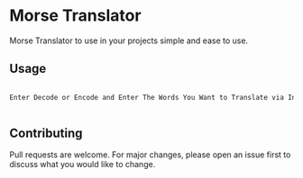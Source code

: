 # Morse Translator

Morse Translator to use in your projects simple and ease to use.

## Usage

```JavaScript

Enter Decode or Encode and Enter The Words You Want to Translate via Input



```


## Contributing
Pull requests are welcome. For major changes, please open an issue first to discuss what you would like to change.
